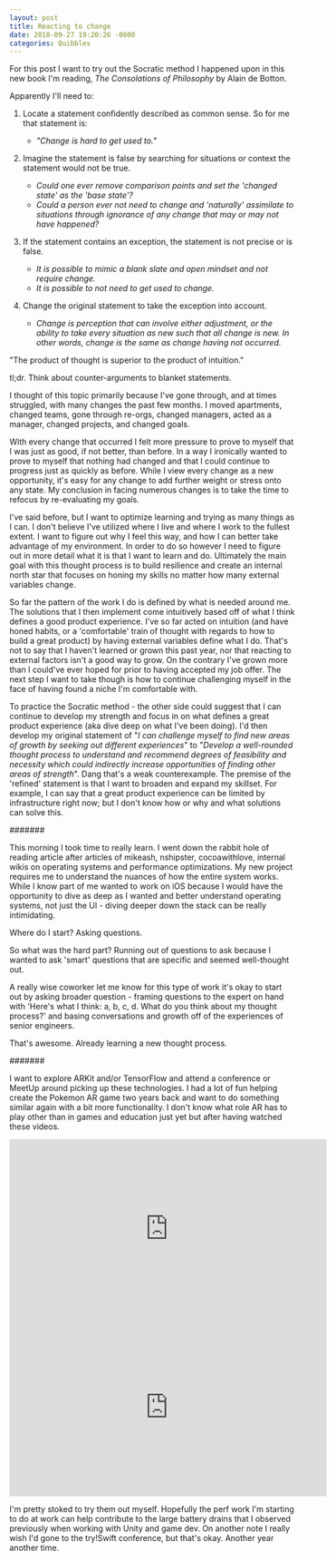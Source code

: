 ```yaml
---
layout: post
title: Reacting to change
date: 2018-09-27 19:20:26 -0600
categories: Quibbles
---
```


For this post I want to try out the Socratic method I happened upon in this new book I'm reading, _The Consolations of Philosophy_ by Alain de Botton.

Apparently I'll need to:
1. Locate a statement confidently described as common sense. So for me that statement is:

    - _"Change is hard to get used to."_

2. Imagine the statement is false by searching for situations or context the statement would not be true.

    - _Could one ever remove comparison points and set the 'changed state' as the 'base state'?_
    - _Could a person ever not need to change and 'naturally' assimilate to situations through ignorance of any change that may or may not have happened?_

3. If the statement contains an exception, the statement is not precise or is false.

    - _It is possible to mimic a blank slate and open mindset and not require change._
    - _It is possible to not need to get used to change._

4. Change the original statement to take the exception into account.

    - _Change is perception that can involve either adjustment, or the ability to take every situation as new such that all change is new. In other words, change is the same as change having not occurred._

"The product of thought is superior to the product of intuition."

tl;dr. Think about counter-arguments to blanket statements.

I thought of this topic primarily because I've gone through, and at times struggled, with many changes the past few months. I moved apartments, changed teams, gone through re-orgs, changed managers, acted as a manager, changed projects, and changed goals.

With every change that occurred I felt more pressure to prove to myself that I was just as good, if not better, than before. In a way I ironically wanted to prove to myself that nothing had changed and that I could continue to progress just as quickly as before. While I view every change as a new opportunity, it's easy for any change to add further weight or stress onto any state. My conclusion in facing numerous changes is to take the time to refocus by re-evaluating my goals.

I've said before, but I want to optimize learning and trying as many things as I can. I don't believe I've utilized where I live and where I work to the fullest extent. I want to figure out why I feel this way, and how I can better take advantage of my environment. In order to do so however I need to figure out in more detail what it is that I want to learn and do. Ultimately the main goal with this thought process is to build resilience and create an internal north star that focuses on honing my skills no matter how many external variables change.

So far the pattern of the work I do is defined by what is needed around me. The solutions that I then implement come intuitively based off of what I think defines a good product experience. I've so far acted on intuition (and have honed habits, or a 'comfortable' train of thought with regards to how to build a great product) by having external variables define what I do. That's not to say that I haven't learned or grown this past year, nor that reacting to external factors isn't a good way to grow. On the contrary I've grown more than I could've ever hoped for prior to having accepted my job offer. The next step I want to take though is how to continue challenging myself in the face of having found a niche I'm comfortable with.

To practice the Socratic method - the other side could suggest that I can continue to develop my strength and focus in on what defines a great product experience (aka dive deep on what I've been doing). I'd then develop my original statement of "_I can challenge myself to find new areas of growth by seeking out different experiences_" to "_Develop a well-rounded thought process to understand and recommend degrees of feasibility and necessity which could indirectly increase opportunities of finding other areas of strength_". Dang that's a weak counterexample. The premise of the 'refined' statement is that I want to broaden and expand my skillset. For example, I can say that a great product experience can be limited by infrastructure right now; but I don't know how or why and what solutions can solve this.

#######

This morning I took time to really learn. I went down the rabbit hole of reading article after articles of mikeash, nshipster, cocoawithlove, internal wikis on operating systems and performance optimizations. My new project requires me to understand the nuances of how the entire system works. While I know part of me wanted to work on iOS because I would have the opportunity to dive as deep as I wanted and better understand operating systems, not just the UI - diving deeper down the stack can be really intimidating.

Where do I start? Asking questions.

So what was the hard part? Running out of questions to ask because I wanted to ask 'smart' questions that are specific and seemed well-thought out.

A really wise coworker let me know for this type of work it's okay to start out by asking broader question - framing questions to the expert on hand with 'Here's what I think: a, b, c, d. What do you think about my thought process?' and basing conversations and growth off of the experiences of senior engineers.

That's awesome. Already learning a new thought process.

#######

I want to explore ARKit and/or TensorFlow and attend a conference or MeetUp around picking up these technologies. I had a lot of fun helping create the Pokemon AR game two years back and want to do something similar again with a bit more functionality. I don't know what role AR has to play other than in games and education just yet but after having watched these videos.

<iframe width="560" height="315" src="https://www.youtube.com/embed/r5eWys9B-no" frameborder="0" allow="autoplay; encrypted-media" allowfullscreen></iframe>

<iframe width="560" height="315" src="https://www.youtube.com/embed/OsnfQsBpKIs" frameborder="0" allow="autoplay; encrypted-media" allowfullscreen></iframe>


I'm pretty stoked to try them out myself. Hopefully the perf work I'm starting to do at work can help contribute to the large battery drains that I observed previously when working with Unity and game dev. On another note I really wish I'd gone to the try!Swift conference, but that's okay. Another year another time.
